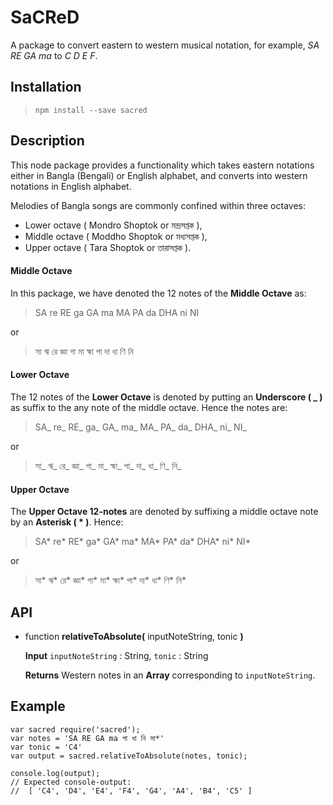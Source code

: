 # SaCReD 
A package to convert eastern to western musical notation, for example, *SA RE GA ma* to *C D E F*.  

## Installation 
> `npm install --save sacred`

## Description
This node package provides a functionality which takes eastern notations either in Bangla (Bengali) or English alphabet, and converts into western notations in English alphabet. 

Melodies of Bangla songs are commonly confined within three octaves:
- Lower octave ( Mondro Shoptok or মন্দ্রসপ্তক ), 
- Middle octave ( Moddho Shoptok or মধ্যসপ্তক ), 
- Upper octave ( Tara Shoptok or তারাসপ্তক ). 

#### Middle Octave
In this package, we have denoted the 12 notes of the __Middle Octave__ as:
  >    SA re RE ga GA ma MA PA da DHA ni NI

  or 

  > সা ঋ রে জ্ঞা গা মা হ্মা পা দা ধা ণি নি

#### Lower Octave 
The 12 notes of the __Lower Octave__ is denoted by putting an __Underscore ( _ )__ as suffix to the any note of the middle octave. Hence the notes are:
  >    SA_ re_ RE_ ga_ GA_ ma_ MA_ PA_ da_ DHA_ ni_ NI_

  or 

  > সা_ ঋ_ রে_ জ্ঞা_ গা_ মা_ হ্মা_ পা_ দা_ ধা_ ণি_ নি_

  #### Upper Octave
  The __Upper Octave 12-notes__ are denoted by suffixing a middle octave note by an __Asterisk ( * )__. Hence:
  
  > SA* re* RE* ga* GA* ma* MA* PA* da* DHA* ni* NI*

  or 

  > সা* ঋ* রে* জ্ঞা* গা* মা* হ্মা* পা* দা* ধা* ণি* নি*

## API 
-   function __relativeToAbsolute(__ inputNoteString, tonic __)__
      
      __Input__ `inputNoteString` : String, `tonic` : String 

      __Returns__ Western notes in an __Array__ corresponding to `inputNoteString`.

## Example
    var sacred require('sacred');
    var notes = 'SA RE GA ma পা ধা নি সা*'
    var tonic = 'C4'
    var output = sacred.relativeToAbsolute(notes, tonic);
    
    console.log(output);
    // Expected console-output:
    //  [ 'C4', 'D4', 'E4', 'F4', 'G4', 'A4', 'B4', 'C5' ]

